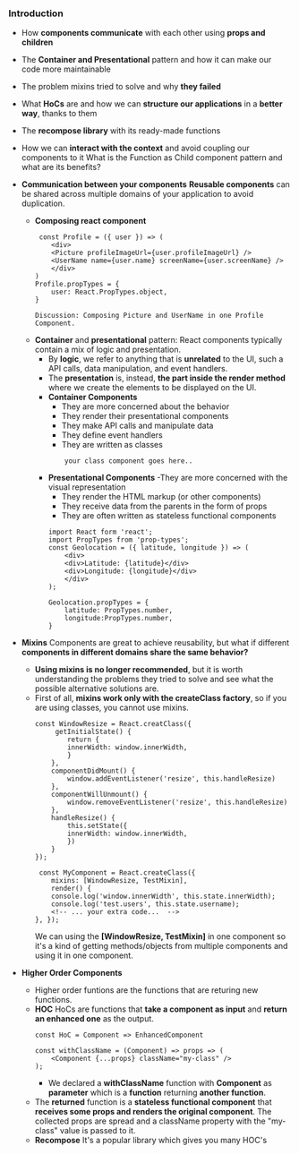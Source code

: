 ### **Introduction**
- How **components communicate** with each other using **props and children**
- The **Container and Presentational** pattern and how it can make our code more maintainable
- The problem mixins tried to solve and why **they failed**
- What **HoCs** are and how we can **structure our applications** in a **better way**, thanks to them
- The **recompose library** with its ready-made functions
- How we can **interact with the context** and avoid coupling our components to it What is the Function as Child component pattern and what are its benefits?

- **Communication between your components** **Reusable components** can be shared across multiple domains of your application to avoid duplication.
    - **Composing react component**
        ```
         const Profile = ({ user }) => (
            <div>
            <Picture profileImageUrl={user.profileImageUrl} />
            <UserName name={user.name} screenName={user.screenName} />
            </div>
        )
        Profile.propTypes = {
            user: React.PropTypes.object,
        }

        Discussion: Composing Picture and UserName in one Profile Component.
        ```
    - **Container** and **presentational** pattern: React components typically contain a mix of logic and presentation.
        - By **logic**, we refer to anything that is **unrelated** to the UI, such a API calls, data manipulation, and event handlers.
        - The **presentation** is, instead, **the part inside the render method** where we create the elements to be displayed on the UI.
        - **Container Components**
            - They are more concerned about the behavior 
            - They render their presentational components 
            - They make API calls and manipulate data 
            - They define event handlers
            - They are written as classes
            ```
                your class component goes here..
            ```
        - **Presentational Components**
            -They are more concerned with the visual representation 
            - They render the HTML markup (or other components) 
            - They receive data from the parents in the form of props 
            - They are often written as stateless functional components
            ```
            import React form 'react';
            import PropTypes from 'prop-types';
            const Geolocation = ({ latitude, longitude }) => (
                <div>
                <div>Latitude: {latitude}</div>
                <div>Longitude: {longitude}</div>
                </div>
            );

            Geolocation.propTypes = {
                latitude: PropTypes.number,
                longitude:PropTypes.number,
            }
            ```
        
- **Mixins** Components are great to achieve reusability, but what if different **components in different domains share the same behavior?**
    - **Using mixins is no longer recommended**, but it is worth understanding the problems they tried to solve and see what the possible alternative solutions are.
    - First of all, **mixins work only with the createClass factory**, so if you are using classes, you cannot use mixins. 
        ```
        const WindowResize = React.creatClass({
             getInitialState() {
                return {
                innerWidth: window.innerWidth,
                }
            },
            componentDidMount() {
                window.addEventListener('resize', this.handleResize)
            },
            componentWillUnmount() {
                window.removeEventListener('resize', this.handleResize)
            },
            handleResize() {
                this.setState({
                innerWidth: window.innerWidth,
                })
            }
        });
        ```
        ```
         const MyComponent = React.createClass({
            mixins: [WindowResize, TestMixin],
            render() {
            console.log('window.innerWidth', this.state.innerWidth);
            console.log('test.users', this.state.username);
            <!-- ... your extra code...  -->
        }, });
        ```
        We can using the **[WindowResize, TestMixin]** in one component so it's a kind of getting methods/objects from multiple components and using it in one component.
- **Higher Order Components**
    - Higher order funtions are the functions that are returing new functions.
    - **HOC** HoCs are functions that **take a component as input** and **return an enhanced one** as the output.
        ```
        const HoC = Component => EnhancedComponent      
        ```
        ```
        const withClassName = (Component) => props => (
            <Component {...props} className="my-class" />
        );
        ```
        - We declared a **withClassName** function with **Component** as **parameter** which is a **function** returning **another function**.
    - The **returned** function is a **stateless functional component** that **receives some props and renders the original component**. The collected props are spread and a className property with the "my-class" value is passed to it.
    - **Recompose** It's a popular library which gives you many HOC's